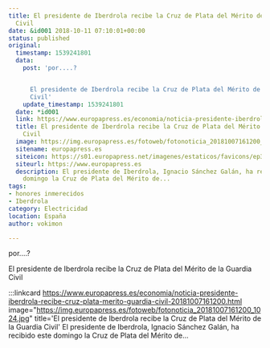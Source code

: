 ```yaml
---
title: El presidente de Iberdrola recibe la Cruz de Plata del Mérito de la Guardia
  Civil
date: &id001 2018-10-11 07:10:01+00:00
status: published
original:
  timestamp: 1539241801
  data:
    post: 'por....?


      El presidente de Iberdrola recibe la Cruz de Plata del Mérito de la Guardia
      Civil'
    update_timestamp: 1539241801
  date: *id001
  link: https://www.europapress.es/economia/noticia-presidente-iberdrola-recibe-cruz-plata-merito-guardia-civil-20181007161200.html
  title: El presidente de Iberdrola recibe la Cruz de Plata del Mérito de la Guardia
    Civil
  image: https://img.europapress.es/fotoweb/fotonoticia_20181007161200_1024.jpg
  sitename: europapress.es
  siteicon: https://s01.europapress.net/imagenes/estaticos/favicons/ep3/icon/favicon-32.ico
  siteurl: https://www.europapress.es
  description: El presidente de Iberdrola, Ignacio Sánchez Galán, ha recibido este
    domingo la Cruz de Plata del Mérito de...
tags:
- honores inmerecidos
- Iberdrola
category: Electricidad
location: España
author: vokimon

---
```

por....?

El presidente de Iberdrola recibe la Cruz de Plata del Mérito de la Guardia Civil

:::linkcard https://www.europapress.es/economia/noticia-presidente-iberdrola-recibe-cruz-plata-merito-guardia-civil-20181007161200.html image="https://img.europapress.es/fotoweb/fotonoticia_20181007161200_1024.jpg" title='El presidente de Iberdrola recibe la Cruz de Plata del Mérito de la Guardia Civil'
    El presidente de Iberdrola, Ignacio Sánchez Galán, ha recibido este domingo la Cruz de Plata del Mérito de...

